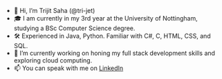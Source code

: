 - 👋 Hi, I’m Trijit Saha (@tri-jet)
- 🎓 I am currently in my 3rd year at the University of Nottingham, studying a BSc Computer Science degree.
- 🛠️ Experienced in Java, Python. Familiar with C#, C, HTML, CSS, and SQL. 
- 🌱 I’m currently working on honing my full stack development skills and exploring cloud computing.
- 📫 You can speak with me on [LinkedIn](https://www.linkedin.com/in/trijitsaha/)


<!---
tri-jet/tri-jet is a ✨ special ✨ repository because its `README.md` (this file) appears on your GitHub profile.
You can click the Preview link to take a look at your changes.
--->
